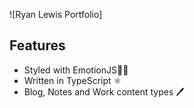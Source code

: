 ![Ryan Lewis Portfolio]

## Features

- Styled with EmotionJS💅🏾
- Written in TypeScript ⚛
- Blog, Notes and Work content types 🖊
